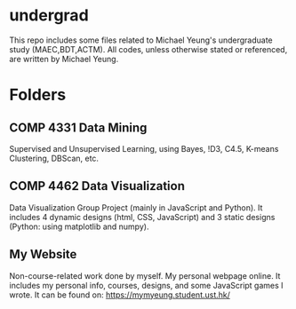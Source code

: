 # undergrad

This repo includes some files related to Michael Yeung's undergraduate study (MAEC,BDT,ACTM). All codes, unless otherwise stated or referenced, are written by Michael Yeung.

# Folders
## COMP 4331 Data Mining
Supervised and Unsupervised Learning, using Bayes, !D3, C4.5, K-means Clustering, DBScan, etc.

## COMP 4462 Data Visualization
Data Visualization Group Project (mainly in JavaScript and Python). It includes 4 dynamic designs (html, CSS, JavaScript) and 3 static designs (Python: using matplotlib and numpy).

## My Website
Non-course-related work done by myself. My personal webpage online. It includes my personal info, courses, designs, and some JavaScript games I wrote. It can be found on: https://mymyeung.student.ust.hk/

